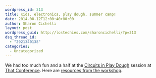 ```yaml
---
wordpress_id: 313
title: Kids, electronics, play dough, summer camp!
date: 2014-08-12T12:00:40+00:00
author: Sharon Cichelli
layout: post
wordpress_guid: http://lostechies.com/sharoncichelli/?p=313
dsq_thread_id:
  - "2921340138"
categories:
  - Uncategorized
---
```

We had too much fun and a half at the [Circuits in Play Dough](https://www.thatconference.com/Sessions/Session/4439) session at [That Conference](https://www.thatconference.com/). Here are [resources from the workshop](http://www.girlwritescode.com/2014/08/hello-that-conference-scientists.html).